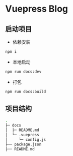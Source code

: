 # Vuepress Blog

## 启动项目
- 依赖安装
```bash
npm i
```
- 本地启动
```bash
npm run docs:dev
```

- 打包
```bash
npm run docs:build
```

## 项目结构

```bash
.
├─ docs
│  ├─ README.md
│  └─ .vuepress
│     └─ config.js
├── package.json
├── README.md
```

